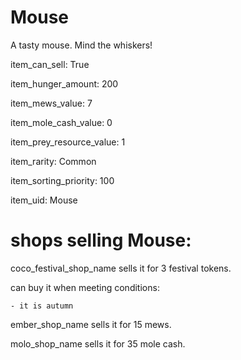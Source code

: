 # Mouse

A tasty mouse. Mind the whiskers!

item_can_sell: True

item_hunger_amount: 200

item_mews_value: 7

item_mole_cash_value: 0

item_prey_resource_value: 1

item_rarity: Common

item_sorting_priority: 100

item_uid: Mouse

# shops selling Mouse:

coco_festival_shop_name sells it for 3 festival tokens.

  can buy it when meeting conditions: 

    - it is autumn

ember_shop_name sells it for 15 mews.

molo_shop_name sells it for 35 mole cash.